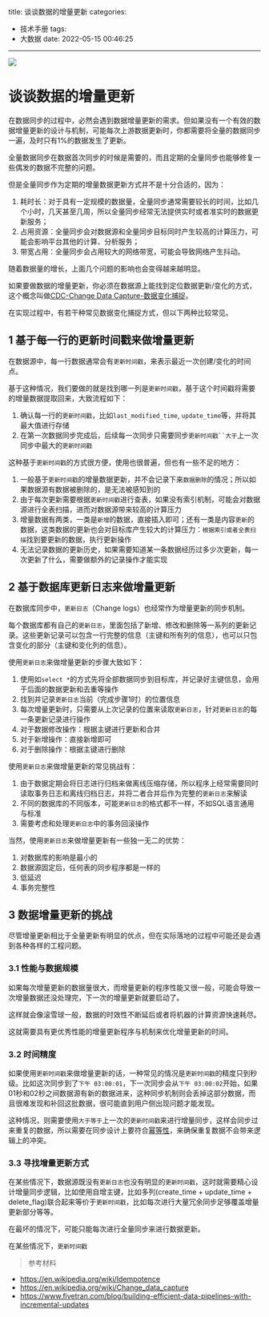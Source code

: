 title: 谈谈数据的增量更新
categories:
- 技术手册
tags:
- 大数据
date: 2022-05-15 00:46:25
---

![](https://nginx.mostintelligentape.com/blogimg/202205/incremental_updates/main.png)

# 谈谈数据的增量更新

在数据同步的过程中，必然会遇到数据增量更新的需求。但如果没有一个有效的数据增量更新的设计与机制，可能每次上游数据更新时，你都需要将全量的数据同步一遍，及时只有1%的数据发生了更新。

全量数据同步在数据首次同步的时候是需要的，而且定期的全量同步也能够修复一些偶发的数据不完整的问题。

但是全量同步作为定期的增量数据更新方式并不是十分合适的，因为：

1. 耗时长：对于具有一定规模的数据量，全量同步通常需要较长的时间，比如几个小时，几天甚至几周，所以全量同步经常无法提供实时或者准实时的数据更新服务；
2. 占用资源：全量同步会对数据源和全量同步目标同时产生较高的计算压力，可能会影响平台其他的计算、分析服务；
3. 带宽占用：全量同步会占用较大的网络带宽，可能会导致网络产生抖动。

随着数据量的增长，上面几个问题的影响也会变得越来越明显。

如果要做数据的增量更新，你必须在数据源上能找到定位数据更新/变化的方式，这个概念叫做[CDC-Change Data Capture-数据变化捕捉](https://en.wikipedia.org/wiki/Change_data_capture)。

在实现过程中，有若干种常见数据变化捕捉方式，但以下两种比较常见。

## 1 基于每一行的更新时间戳来做增量更新

在数据源中，每一行数据通常会有`更新时间戳`，来表示最近一次创建/变化的时间点。

基于这种情况，我们要做的就是找到哪一列是`更新时间戳`，基于这个时间戳将需要的增量数据提取回来，大致流程如下：

1. 确认每一行的`更新时间戳`，比如`last_modified_time`, `update_time`等，并将其最大值进行存储
2. 在第一次数据同步完成后，后续每一次同步只需要同步`更新时间戳``大于`上一次同步中最大的`更新时间戳`

这种基于`更新时间戳`的方式很方便，使用也很普遍，但也有一些不足的地方：

1. 一般基于`更新时间戳`的增量数据更新，并不会记录下来`数据删除`的情况；所以如果数据源有数据被删除的，是无法被感知到的
2. 由于每次更新需要根据`更新时间戳`进行查表，如果没有索引机制，可能会对数据源进行全表扫描，进而对数据源带来较高的计算压力
3. 增量数据有两类，一类是`新增`的数据，直接插入即可；还有一类是内容`更新`的数据，这类数据的更新也会对目标库产生较大的计算压力：`根据索引或者全表扫描`找到要更新的数据，执行更新操作
4. 无法记录数据的更新历史，如果需要知道某一条数据经历过多少次更新，每一次更新了什么，需要做额外的记录操作才能实现

## 2 基于数据库更新日志来做增量更新

在数据库同步中，`更新日志`（Change logs）也经常作为增量更新的同步机制。

每个数据库都有自己的`更新日志`，里面包括了新增、修改和删除等一系列的更新记录。这些更新记录可以包含一行完整的信息（主键和所有列的信息），也可以只包含变化的部分（主键和变化列的信息）。

使用`更新日志`来做增量更新的步骤大致如下：

1. 使用如`select *`的方式先将全部数据同步到目标库，并记录好主键信息，会用于后面的数据更新和去重等操作
2. 找到并记录`更新日志`当前（完成步骤1时）的位置信息
3. 每次增量更新时，只需要从上次记录的位置来读取`更新日志`，针对`更新日志`的每一条更新记录进行操作
4. 对于数据修改操作：根据主键进行更新和合并
5. 对于新增操作：直接新增即可
6. 对于删除操作：根据主键进行删除

使用`更新日志`来做增量更新的常见挑战有：

1. 由于数据定期会将日志进行归档来做离线压缩存储，所以程序上经常需要同时读取事务日志和离线归档日志，并将二者合并后作为完整的`更新日志`来解读
2. 不同的数据库的不同版本，可能`更新日志`的格式都不一样，不如SQL语言通用与标准
3. 需要考虑和处理`更新日志`中的事务回滚操作

当然，使用`更新日志`来做增量更新有一些独一无二的优势：

1. 对数据库的影响是最小的
2. 数据源固定后，任何表的同步程序都是一样的
3. 低延迟
4. 事务完整性

## 3 数据增量更新的挑战

尽管增量更新相比于全量更新有明显的优点，但在实际落地的过程中可能还是会遇到各种各样的工程问题。

### 3.1 性能与数据规模

如果每次增量更新的数据量很大，而增量更新的程序性能又很一般，可能会导致一次增量数据还没处理完，下一次的增量更新就要启动了。

这样就会像滚雪球一般，数据的时效性不断延后或者将机器的计算资源快速耗尽。

这就需要具有更优秀性能的增量更新程序与机制来优化增量更新的时间。

### 3.2 时间精度

如果使用`更新时间戳`来做增量更新的话，一种常见的情况是`更新时间戳`的精度只到秒级。比如这次同步到了`下午 03:00:01`，下一次同步会从`下午 03:00:02`开始，如果01秒和02秒之间数据源有新的数据进来，这种同步机制则会丢掉这部分数据，而且很难发现和补回这批数据，很可能直到用户侧出现问题才能发现。

这种情况，则需要使用`大于等于`上一次的`更新时间戳`来进行增量同步，这样会同步过来重复的数据，所以需要在同步设计上要符合[幂等性](https://en.wikipedia.org/wiki/Idempotence)，来确保重复数据不会带来逻辑上的冲突。

### 3.3 寻找增量更新方式

在某些情况下，数据源既没有`更新日志`也没有明显的`更新时间戳`，这时就需要精心设计增量同步逻辑，比如使用自增主键，比如多列(create_time + update_time + delete_flag)联合起来等价于`更新时间戳`，比如每次进行大量冗余同步足够覆盖增量更新部分等等。

在最坏的情况下，可能只能每次进行全量同步来进行数据更新。

在某些情况下，`更新时间戳`

> 参考材料
- https://en.wikipedia.org/wiki/Idempotence
- https://en.wikipedia.org/wiki/Change_data_capture
- https://www.fivetran.com/blog/building-efficient-data-pipelines-with-incremental-updates

